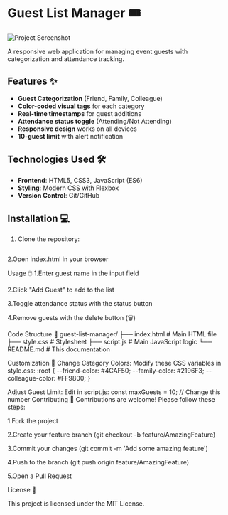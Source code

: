 # Guest List Manager 🎟️

![Project Screenshot](/screenshot.png) <!-- Add a screenshot later -->

A responsive web application for managing event guests with categorization and attendance tracking.

## Features ✨

- **Guest Categorization** (Friend, Family, Colleague)
- **Color-coded visual tags** for each category
- **Real-time timestamps** for guest additions
- **Attendance status toggle** (Attending/Not Attending)
- **Responsive design** works on all devices
- **10-guest limit** with alert notification

## Technologies Used 🛠️

- **Frontend**: HTML5, CSS3, JavaScript (ES6)
- **Styling**: Modern CSS with Flexbox
- **Version Control**: Git/GitHub

## Installation 💻

1. Clone the repository:
   ```bash
   

2.Open index.html in your browser

Usage 🖱️
1.Enter guest name in the input field

2.Click "Add Guest" to add to the list

3.Toggle attendance status with the status button

4.Remove guests with the delete button (🗑️)

Code Structure 📂
guest-list-manager/
├── index.html          # Main HTML file
├── style.css           # Stylesheet
├── script.js           # Main JavaScript logic
└── README.md           # This documentation

Customization 🎨
Change Category Colors:
Modify these CSS variables in style.css:
:root {
  --friend-color: #4CAF50;
  --family-color: #2196F3;
  --colleague-color: #FF9800;
}

Adjust Guest Limit:
Edit in script.js:
const maxGuests = 10; // Change this number
Contributing 🤝
Contributions are welcome! Please follow these steps:

1.Fork the project

2.Create your feature branch (git checkout -b feature/AmazingFeature)

3.Commit your changes (git commit -m 'Add some amazing feature')

4.Push to the branch (git push origin feature/AmazingFeature)

5.Open a Pull Request

License 📄

This project is licensed under the MIT License.
